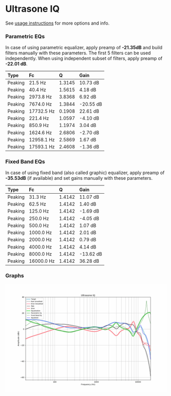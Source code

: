 # Ultrasone IQ
See [usage instructions](https://github.com/jaakkopasanen/AutoEq#usage) for more options and info.

### Parametric EQs
In case of using parametric equalizer, apply preamp of **-21.35dB** and build filters manually
with these parameters. The first 5 filters can be used independently.
When using independent subset of filters, apply preamp of **-22.01 dB**.

| Type    | Fc         |      Q | Gain      |
|:--------|:-----------|:-------|:----------|
| Peaking | 21.5 Hz    | 1.3145 | 10.73 dB  |
| Peaking | 40.4 Hz    | 1.5615 | 4.18 dB   |
| Peaking | 2973.8 Hz  | 3.8368 | 6.92 dB   |
| Peaking | 7674.0 Hz  | 1.3844 | -20.55 dB |
| Peaking | 17732.5 Hz | 0.1908 | 22.61 dB  |
| Peaking | 221.4 Hz   | 1.0597 | -4.10 dB  |
| Peaking | 850.9 Hz   | 1.1974 | 3.04 dB   |
| Peaking | 1624.6 Hz  | 2.6806 | -2.70 dB  |
| Peaking | 12958.1 Hz | 2.5869 | 1.67 dB   |
| Peaking | 17593.1 Hz | 2.4608 | -1.36 dB  |

### Fixed Band EQs
In case of using fixed band (also called graphic) equalizer, apply preamp of **-35.53dB**
(if available) and set gains manually with these parameters.

| Type    | Fc         |      Q | Gain      |
|:--------|:-----------|:-------|:----------|
| Peaking | 31.3 Hz    | 1.4142 | 11.07 dB  |
| Peaking | 62.5 Hz    | 1.4142 | 1.40 dB   |
| Peaking | 125.0 Hz   | 1.4142 | -1.69 dB  |
| Peaking | 250.0 Hz   | 1.4142 | -4.05 dB  |
| Peaking | 500.0 Hz   | 1.4142 | 1.07 dB   |
| Peaking | 1000.0 Hz  | 1.4142 | 2.01 dB   |
| Peaking | 2000.0 Hz  | 1.4142 | 0.79 dB   |
| Peaking | 4000.0 Hz  | 1.4142 | 4.14 dB   |
| Peaking | 8000.0 Hz  | 1.4142 | -13.62 dB |
| Peaking | 16000.0 Hz | 1.4142 | 36.28 dB  |

### Graphs
![](./Ultrasone%20IQ.png)